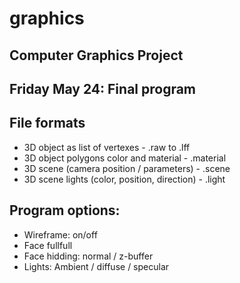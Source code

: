graphics
========

## Computer Graphics Project
## Friday May 24: Final program
## File formats
* 3D object as list of vertexes - .raw to .lff
* 3D object polygons color and material - .material
* 3D scene (camera position / parameters) - .scene
* 3D scene lights (color, position, direction) - .light
## Program options:
* Wireframe: on/off
* Face fullfull
* Face hidding: normal / z-buffer
* Lights: Ambient / diffuse / specular

